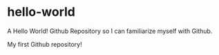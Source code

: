 hello-world
===========

A Hello World! Github Repository so I can familiarize myself with Github. 

My first Github repository!
